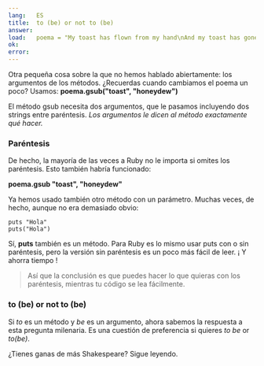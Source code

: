 ```yaml
---
lang:   ES
title:  to (be) or not to (be)
answer: 
load:   poema = "My toast has flown from my hand\nAnd my toast has gone to the moon.\nYada yada yada\n"
ok:     
error:  
---
```


Otra pequeña cosa sobre la que no hemos hablado abiertamente: los argumentos de los métodos.
¿Recuerdas cuando cambiamos el poema un poco? Usamos:
__poema.gsub("toast", "honeydew")__
    
El método gsub necesita dos argumentos, que le pasamos incluyendo dos strings entre paréntesis.
_Los argumentos le dicen al método exactamente qué hacer._

### Paréntesis
De hecho, la mayoría de las veces a Ruby no le importa si omites los paréntesis. Esto también habría funcionado:

__poema.gsub "toast", "honeydew"__

Ya hemos usado también otro método con un parámetro. Muchas veces, de hecho, aunque no era demasiado obvio:

    puts "Hola"
    puts("Hola")
    
Sí, __puts__ también es un método. Para Ruby es lo mismo usar puts con o sin paréntesis, pero la versión sin paréntesis es un poco más fácil de leer. ¡ Y ahorra tiempo !

> Así que la conclusión es que puedes hacer lo que quieras con los paréntesis,
> mientras tu código se lea fácilmente.

### to (be) or not to (be)
Si _to_ es un método y _be_ es un argumento, ahora sabemos la respuesta a esta pregunta milenaria.
Es una cuestión de preferencia si quieres _to be_ or _to(be)_.

¿Tienes ganas de más Shakespeare? Sigue leyendo.